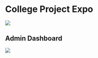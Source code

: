 <h1> College Project Expo </h1>


<a href="https://dypatiluniversitypune.edu.in/school-of-engineering-ambi.php" target="_blank"><img src="https://user-images.githubusercontent.com/67862935/206854002-9d9c4970-337b-4c08-897e-8558d0d5e97b.png"></a>
  
<h2>Admin Dashboard</h2>
<img src="https://user-images.githubusercontent.com/67862935/206853065-8171f1d9-acc9-4a1c-89ce-a3baac1d1efb.png">
